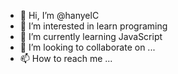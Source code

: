 - 👋 Hi, I’m @hanyelC
- 👀 I’m interested in learn programing
- 🌱 I’m currently learning JavaScript
- 💞️ I’m looking to collaborate on ...
- 📫 How to reach me ...

<!---
hanyelC/hanyelC is a ✨ special ✨ repository because its `README.md` (this file) appears on your GitHub profile.
You can click the Preview link to take a look at your changes.
--->
